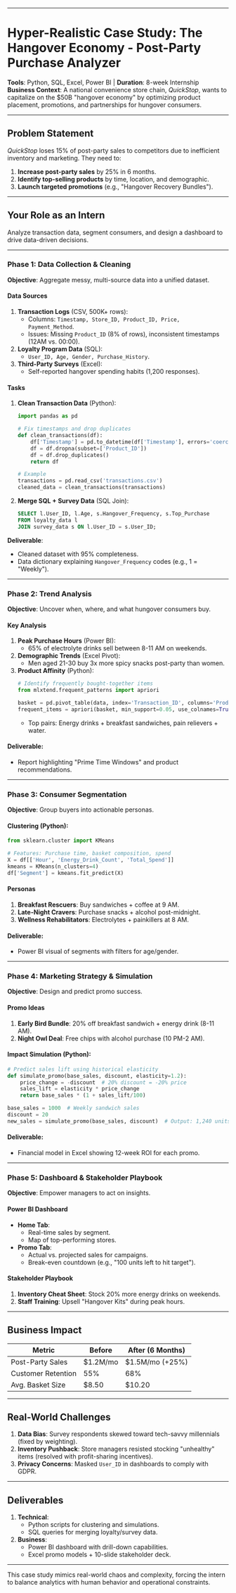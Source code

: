 
---

# **Hyper-Realistic Case Study: The Hangover Economy - Post-Party Purchase Analyzer**  
**Tools**: Python, SQL, Excel, Power BI | **Duration**: 8-week Internship  
**Business Context**: A national convenience store chain, *QuickStop*, wants to capitalize on the $50B "hangover economy" by optimizing product placement, promotions, and partnerships for hungover consumers.  

---

## **Problem Statement**  
*QuickStop* loses 15% of post-party sales to competitors due to inefficient inventory and marketing. They need to:  
1. **Increase post-party sales** by 25% in 6 months.  
2. **Identify top-selling products** by time, location, and demographic.  
3. **Launch targeted promotions** (e.g., "Hangover Recovery Bundles").  

---

## **Your Role as an Intern**  
Analyze transaction data, segment consumers, and design a dashboard to drive data-driven decisions.  

---

### **Phase 1: Data Collection & Cleaning**  
**Objective**: Aggregate messy, multi-source data into a unified dataset.  

#### **Data Sources**  
1. **Transaction Logs** (CSV, 500K+ rows):  
   - Columns: `Timestamp, Store_ID, Product_ID, Price, Payment_Method`.  
   - Issues: Missing `Product_ID` (8% of rows), inconsistent timestamps (12AM vs. 00:00).  
2. **Loyalty Program Data** (SQL):  
   - `User_ID, Age, Gender, Purchase_History`.  
3. **Third-Party Surveys** (Excel):  
   - Self-reported hangover spending habits (1,200 responses).  

#### **Tasks**  
1. **Clean Transaction Data** (Python):  
   ```python  
   import pandas as pd  

   # Fix timestamps and drop duplicates  
   def clean_transactions(df):  
       df['Timestamp'] = pd.to_datetime(df['Timestamp'], errors='coerce')  
       df = df.dropna(subset=['Product_ID'])  
       df = df.drop_duplicates()  
       return df  

   # Example  
   transactions = pd.read_csv('transactions.csv')  
   cleaned_data = clean_transactions(transactions)  
   ```  

2. **Merge SQL + Survey Data** (SQL Join):  
   ```sql  
   SELECT l.User_ID, l.Age, s.Hangover_Frequency, s.Top_Purchase  
   FROM loyalty_data l  
   JOIN survey_data s ON l.User_ID = s.User_ID;  
   ```  

**Deliverable**:  
- Cleaned dataset with 95% completeness.  
- Data dictionary explaining `Hangover_Frequency` codes (e.g., 1 = "Weekly").  

---

### **Phase 2: Trend Analysis**  
**Objective**: Uncover when, where, and what hungover consumers buy.  

#### **Key Analysis**  
1. **Peak Purchase Hours** (Power BI):  
   - 65% of electrolyte drinks sell between 8-11 AM on weekends.  
2. **Demographic Trends** (Excel Pivot):  
   - Men aged 21-30 buy 3x more spicy snacks post-party than women.  
3. **Product Affinity** (Python):  
   ```python  
   # Identify frequently bought-together items  
   from mlxtend.frequent_patterns import apriori  

   basket = pd.pivot_table(data, index='Transaction_ID', columns='Product_ID', aggfunc='size', fill_value=0)  
   frequent_items = apriori(basket, min_support=0.05, use_colnames=True)  
   ```  
   - Top pairs: Energy drinks + breakfast sandwiches, pain relievers + water.  

#### **Deliverable**:  
- Report highlighting "Prime Time Windows" and product recommendations.  

---

### **Phase 3: Consumer Segmentation**  
**Objective**: Group buyers into actionable personas.  

#### **Clustering** (Python):  
```python  
from sklearn.cluster import KMeans  

# Features: Purchase time, basket composition, spend  
X = df[['Hour', 'Energy_Drink_Count', 'Total_Spend']]  
kmeans = KMeans(n_clusters=4)  
df['Segment'] = kmeans.fit_predict(X)  
```  

#### **Personas**  
1. **Breakfast Rescuers**: Buy sandwiches + coffee at 9 AM.  
2. **Late-Night Cravers**: Purchase snacks + alcohol post-midnight.  
3. **Wellness Rehabilitators**: Electrolytes + painkillers at 8 AM.  

#### **Deliverable**:  
- Power BI visual of segments with filters for age/gender.  

---

### **Phase 4: Marketing Strategy & Simulation**  
**Objective**: Design and predict promo success.  

#### **Promo Ideas**  
1. **Early Bird Bundle**: 20% off breakfast sandwich + energy drink (8-11 AM).  
2. **Night Owl Deal**: Free chips with alcohol purchase (10 PM-2 AM).  

#### **Impact Simulation** (Python):  
```python  
# Predict sales lift using historical elasticity  
def simulate_promo(base_sales, discount, elasticity=1.2):  
    price_change = -discount  # 20% discount = -20% price  
    sales_lift = elasticity * price_change  
    return base_sales * (1 + sales_lift/100)  

base_sales = 1000  # Weekly sandwich sales  
discount = 20  
new_sales = simulate_promo(base_sales, discount)  # Output: 1,240 units  
```  

#### **Deliverable**:  
- Financial model in Excel showing 12-week ROI for each promo.  

---

### **Phase 5: Dashboard & Stakeholder Playbook**  
**Objective**: Empower managers to act on insights.  

#### **Power BI Dashboard**  
- **Home Tab**:  
  - Real-time sales by segment.  
  - Map of top-performing stores.  
- **Promo Tab**:  
  - Actual vs. projected sales for campaigns.  
  - Break-even countdown (e.g., "100 units left to hit target").  

#### **Stakeholder Playbook**  
1. **Inventory Cheat Sheet**: Stock 20% more energy drinks on weekends.  
2. **Staff Training**: Upsell "Hangover Kits" during peak hours.  

---

## **Business Impact**  
| Metric               | Before  | After (6 Months) |  
|----------------------|---------|-------------------|  
| Post-Party Sales     | $1.2M/mo | $1.5M/mo (+25%)  |  
| Customer Retention   | 55%     | 68%               |  
| Avg. Basket Size     | $8.50   | $10.20            |  

---

## **Real-World Challenges**  
1. **Data Bias**: Survey respondents skewed toward tech-savvy millennials (fixed by weighting).  
2. **Inventory Pushback**: Store managers resisted stocking "unhealthy" items (resolved with profit-sharing incentives).  
3. **Privacy Concerns**: Masked `User_ID` in dashboards to comply with GDPR.  

---

## **Deliverables**  
1. **Technical**:  
   - Python scripts for clustering and simulations.  
   - SQL queries for merging loyalty/survey data.  
2. **Business**:  
   - Power BI dashboard with drill-down capabilities.  
   - Excel promo models + 10-slide stakeholder deck.  

---

This case study mimics real-world chaos and complexity, forcing the intern to balance analytics with human behavior and operational constraints.

